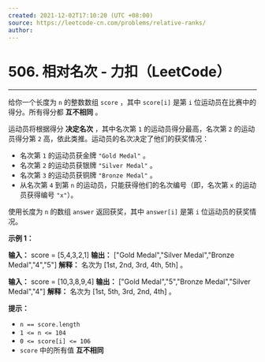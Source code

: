 ```yaml
---
created: 2021-12-02T17:10:20 (UTC +08:00)
source: https://leetcode-cn.com/problems/relative-ranks/
author:
---
```


# 506. 相对名次 - 力扣（LeetCode）

---
给你一个长度为 `n` 的整数数组 `score` ，其中 `score[i]` 是第 `i` 位运动员在比赛中的得分。所有得分都 **互不相同** 。

运动员将根据得分 **决定名次** ，其中名次第 `1` 的运动员得分最高，名次第 `2` 的运动员得分第 `2` 高，依此类推。运动员的名次决定了他们的获奖情况：

-   名次第 `1` 的运动员获金牌 `"Gold Medal"` 。
-   名次第 `2` 的运动员获银牌 `"Silver Medal"` 。
-   名次第 `3` 的运动员获铜牌 `"Bronze Medal"` 。
-   从名次第 `4` 到第 `n` 的运动员，只能获得他们的名次编号（即，名次第 `x` 的运动员获得编号 `"x"`）。

使用长度为 `n` 的数组 `answer` 返回获奖，其中 `answer[i]` 是第 `i` 位运动员的获奖情况。

**示例 1：**

**输入：** score = [5,4,3,2,1]
**输出：** ["Gold Medal","Silver Medal","Bronze Medal","4","5"]
**解释：** 名次为 [1st, 2nd, 3rd, 4th, 5th] 。


**输入：** score = [10,3,8,9,4]
**输出：** ["Gold Medal","5","Bronze Medal","Silver Medal","4"]
**解释：** 名次为 [1st, 5th, 3rd, 2nd, 4th] 。


**提示：**

-   `n == score.length`
-   `1 <= n <= 104`
-   `0 <= score[i] <= 106`
-   `score` 中的所有值 **互不相同**
